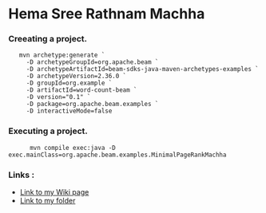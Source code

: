 #  Hema Sree Rathnam Machha

### Creeating a project.
       mvn archetype:generate `
         -D archetypeGroupId=org.apache.beam `
         -D archetypeArtifactId=beam-sdks-java-maven-archetypes-examples `
         -D archetypeVersion=2.36.0 `
         -D groupId=org.example `
         -D artifactId=word-count-beam `
         -D version="0.1" `
         -D package=org.apache.beam.examples `
         -D interactiveMode=false
         
         
 ### Executing a project.
          mvn compile exec:java -D exec.mainClass=org.apache.beam.examples.MinimalPageRankMachha

       
  ### Links : 
- [Link to my Wiki page](https://github.com/vyshnavi1996/Beam-Dataproc-Java/wiki/Hema-Sree-Rathnam-Machha)
- [Link to  my folder](https://github.com/vyshnavi1996/Beam-Dataproc-Java/tree/main/Hema%20Sree)
